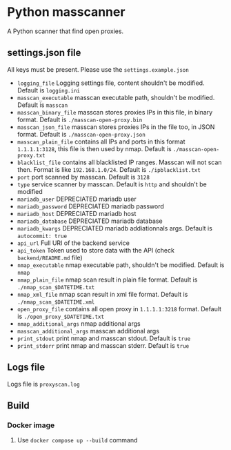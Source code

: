 # Python masscanner

A Python scanner that find open proxies.

## settings.json file

All keys must be present. Please use the `settings.example.json`

- `logging_file` Logging settings file, content shouldn't be modified. Default is `logging.ini`
- `masscan_executable` masscan executable path, shouldn't be modified. Default is `masscan`
- `masscan_binary_file` masscan stores proxies IPs in this file, in binary format. Default is `./masscan-open-proxy.bin`
- `masscan_json_file` masscan stores proxies IPs in the file too, in JSON format. Default is `./masscan-open-proxy.json`
- `masscan_plain_file` contains all IPs and ports in this format `1.1.1.1:3128`, this file is then used by nmap. Default is `./masscan-open-proxy.txt`
- `blacklist_file` contains all blacklisted IP ranges. Masscan will not scan then. Format is like `192.168.1.0/24`. Default is `./ipblacklist.txt`
- `port` port scanned by masscan. Default is `3128`
- `type` service scanner by masscan. Default is `http` and shouldn't be modified
- `mariadb_user` DEPRECIATED mariadb user
- `mariadb_password` DEPRECIATED mariadb password
- `mariadb_host` DEPRECIATED mariadb host
- `mariadb_database` DEPRECIATED mariadb database
- `mariadb_kwargs` DEPRECIATED mariadb addiationnals args. Default is `autocommit: true`
- `api_url` Full URI of the backend service
- `api_token` Token used to store data with the API (check `backend/README.md` file)
- `nmap_executable` nmap executable path, shouldn't be modified. Default is `nmap`
- `nmap_plain_file` nmap scan result in plain file format. Default is `./nmap_scan_$DATETIME.txt`
- `nmap_xml_file` nmap scan result in xml file format. Default is `./nmap_scan_$DATETIME.xml`
- `open_proxy_file` contains all open proxy in `1.1.1.1:3218` format. Default is `./open_proxy_$DATETIME.txt`
- `nmap_additional_args` nmap additional args
- `masscan_additional_args` masscan additional args
- `print_stdout` print nmap and masscan stdout. Default is `true`
- `print_stderr` print nmap and masscan stderr. Default is `true`

## Logs file

Logs file is `proxyscan.log`

## Build

### Docker image

1. Use `docker compose up --build` command
